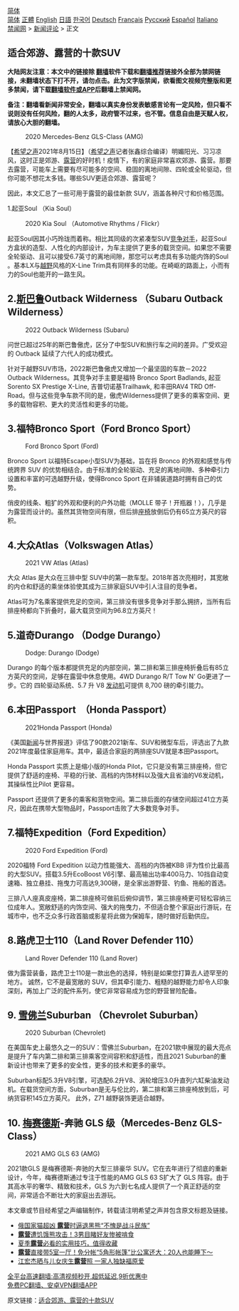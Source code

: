  <!-- 面包屑导航 --> <div class="breadcrumb"><!-- GTranslate: https://gtranslate.io/ -->  <div class="switcher notranslate">  <div class="selected">  <a href="#" onclick="return false;"> 简体</a>  </div>  <div class="option">  <a href="https://www.bannedbook.org" onclick="doGTranslate('zh-CN|zh-CN');jQuery('div.switcher div.selected a').html(jQuery(this).html());return false;" title="简体中文" class="nturl selected"> 简体</a>  <a href="https://www.bannedbook.org/zh-tw/" onclick="doGTranslate('zh-CN|zh-TW');jQuery('div.switcher div.selected a').html(jQuery(this).html());return false;" title="繁體中文" class="nturl"> 正體</a>  <a href="https://www.bannedbook.org/en/" onclick="doGTranslate('zh-CN|en');jQuery('div.switcher div.selected a').html(jQuery(this).html());return false;" title="English" class="nturl"> English</a>  <a href="https://www.bannedbook.org/ja/" onclick="doGTranslate('zh-CN|ja');jQuery('div.switcher div.selected a').html(jQuery(this).html());return false;" title="日本語" class="nturl"> 日語</a>  <a href="https://www.bannedbook.org/ko/" onclick="doGTranslate('zh-CN|ko');jQuery('div.switcher div.selected a').html(jQuery(this).html());return false;" title="한국어" class="nturl"> 한국어</a>  <a href="https://www.bannedbook.org/de/" onclick="doGTranslate('zh-CN|de');jQuery('div.switcher div.selected a').html(jQuery(this).html());return false;" title="Deutsch" class="nturl"> Deutsch</a>  <a href="https://www.bannedbook.org/fr/" onclick="doGTranslate('zh-CN|fr');jQuery('div.switcher div.selected a').html(jQuery(this).html());return false;" title="Français" class="nturl"> Français</a>  <a href="https://www.bannedbook.org/ru/" onclick="doGTranslate('zh-CN|ru');jQuery('div.switcher div.selected a').html(jQuery(this).html());return false;" title="Русский" class="nturl"> Русский</a>  <a href="https://www.bannedbook.org/es/" onclick="doGTranslate('zh-CN|es');jQuery('div.switcher div.selected a').html(jQuery(this).html());return false;" title="Español" class="nturl"> Español</a>  <a href="https://www.bannedbook.org/it/" onclick="doGTranslate('zh-CN|it');jQuery('div.switcher div.selected a').html(jQuery(this).html());return false;" title="Italiano" class="nturl"> Italiano</a>  </div>  </div>      <div class='breadcrumb-sub'><!-- Breadcrumb NavXT 6.3.0 --> <a href="https://www.bannedbook.org/" class="home">禁闻网</a> &gt; <a href="https://www.bannedbook.org/bnews/comments/" class="category">新闻评论</a> &gt; 正文</div></div><h2>适合郊游、露营的十款SUV</h2> <p class="notice"><b>大陆网友注意：本文中的链接除 <a href="https://github.com/bannedbook/fanqiang" >翻墙</a>软件下载和<a href="https://github.com/killgcd/justmysocks/blob/master/README.md">翻墙推荐</a>链接外全部为禁网链接，未翻墙状态下打不开，请勿点击。此为文字版禁闻，欲看图文视频完整版和更多禁闻，请下载<a href="https://github.com/bannedbook/fanqiang">翻墙软件或APP</a>后翻墙上禁闻网。</p><p>备注：翻墙看新闻非常安全，翻墙以真实身份发表敏感言论有一定风险，但只看不说则没有任何风险，翻的人太多，政府管不过来，也不管。信息自由是天赋人权，请放心大胆的翻墙。</b></p>  <div class="entry"> <figure> <p><figcaption>2020 Mercedes-Benz GLS-Class (AMG)</figcaption></figure> <p>【<span class='wp_keywordlink_affiliate'><a href="https://www.soundofhope.org" title="希望之声" target="_blank">希望之声</a></span>2021年8月15日】（<a href="https://www.bannedbook.org/bnews/tag/%e5%b8%8c%e6%9c%9b%e4%b9%8b%e5%a3%b0/" class="st_tag internal_tag" rel="tag" title="标签 希望之声 下的日志">希望之声</a>记者张鑫综合编译）明媚阳光、习习凉风，这时正是郊游、<a href="https://www.bannedbook.org/bnews/tag/%E9%9C%B2%E8%90%A5/" class="st_tag internal_tag" rel="tag" title="标签 露营 下的日志">露营</a>的好时机！疫情下，有的家庭非常喜欢郊游、露营。那要去露营，可能车上需要有尽可能多的空间、稳固的离地间隙、四轮或全轮驱动，但你可能不想花太多钱。哪些SUV更适合郊游、露营呢？</p> <p>因此，本文汇总了一些可用于露营的最佳新款 SUV，涵盖各种尺寸和价格范围。</p> <p>1.起亚Soul （Kia Soul）</p> <figure><figcaption>2020 Kia Soul （Automotive Rhythms / Flickr）</figcaption></figure> <p>起亚Soul因其小巧玲珑而着称。相比其同级的次紧凑型SUV<a href="https://www.bannedbook.org/bnews/tag/%E7%AB%9E%E4%BA%89%E5%AF%B9%E6%89%8B/" class="st_tag internal_tag" rel="tag" title="标签 竞争对手 下的日志">竞争对手</a>，起亚Soul方盒状的造型、人性化的内部设计，为车主提供了更多的载货空间。如果您不需要全轮驱动、且可以接受6.7英寸的离地间隙，那您可以考虑具有多功能内饰的Soul 。基本LX与<a href="https://www.bannedbook.org/bnews/tag/%E8%B6%8A%E9%87%8E/" class="st_tag internal_tag" rel="tag" title="标签 越野 下的日志">越野</a>风格的X-Line Trim具有同样多的功能。在崎岖的路面上，小而有力的Soul也能开的一路生风。</p> <h2>2.<a href="https://www.bannedbook.org/bnews/tag/%E6%96%AF%E5%B7%B4%E9%B2%81/" class="st_tag internal_tag" rel="tag" title="标签 斯巴鲁 下的日志">斯巴鲁</a>Outback Wilderness （Subaru Outback Wilderness）</h2> <figure><figcaption>2022 Outback Wilderness (Subaru)</figcaption></figure> <p>问世已超过25年的斯巴鲁傲虎，区分了中型SUV和旅行车之间的差异。广受欢迎的 Outback 延续了六代人的成功模式。</p>  <p>针对于越野SUV市场，2022斯巴鲁傲虎又增加一个最坚固的车款－2022 Outback Wilderness。其竞争对手主要是福特 Bronco Sport Badlands, 起亚Sorento SX Prestige X-Line, 吉普切诺基Trailhawk, 和丰田RAV4 TRD Off-Road。但与这些竞争车款不同的是，傲虎Wilderness提供了更多的乘客空间、更多的载物容积、更大的灵活性和更多的功能。</p> <h2>3.福特Bronco Sport（Ford Bronco Sport）</h2> <figure><figcaption>Ford Bronco Sport (Ford)</figcaption></figure> <p>Bronco Sport 以福特Escape小型SUV为基础，旨在将 Bronco 的外观和感觉与传统跨界 SUV 的优势相结合。由于标准的全轮驱动、充足的离地间隙、多种牵引力设置和丰富的可选越野升级，使得Bronco Sport 在非铺装道路时拥有自己的优势。</p> <p>俏皮的线条、粗犷的外观和便利的户外功能（MOLLE 带子！开瓶器！），几乎是为露营而设计的。虽然其货物空间有限，但后排<a href="https://www.bannedbook.org/bnews/tag/%E5%BA%A7%E6%A4%85/" class="st_tag internal_tag" rel="tag" title="标签 座椅 下的日志">座椅</a>放倒后仍有65立方英尺的容积。</p> <h2>4.大众Atlas（Volkswagen Atlas）</h2> <figure><figcaption>2021 VW Atlas (Atlas)</figcaption></figure> <p>大众 Atlas 是大众在三排中型 SUV中的第一款车型。2018年首次亮相时，其宽敞的内仓和舒适的乘坐体验使其成为三排家庭SUV中引人注目的竞争者。</p> <p>Atlas可为7名乘客提供充足的空间，第三排没有很多竞争对手那么拥挤，当所有后排座椅都向下折叠时，最大载货空间为96.8立方英尺！</p>  <h2>5.道奇Durango （Dodge Durango）</h2> <figure><figcaption>Dodge: Durango (Dodge)</figcaption></figure> <p>Durango 的每个版本都提供充足的内部空间，第二排和第三排座椅折叠后有85立方英尺的空间，足够在露营中休息使用。4WD Durango R/T Tow N&#x27; Go更进了一步。它的 四轮驱动系统、5.7 升 V8 <a href="https://www.bannedbook.org/bnews/tag/%e5%8f%91%e5%8a%a8%e6%9c%ba/" class="st_tag internal_tag" rel="tag" title="标签 发动机 下的日志">发动机</a>可提供 8,700 磅的牵引能力。</p> <h2>6.本田Passport  （Honda Passport）</h2> <figure><figcaption>2021Honda Passport (Honda)</figcaption></figure> <p>《美国<span class='wp_keywordlink_affiliate'><a href="https://www.bannedbook.org/" title="新闻">新闻</a></span>与世界报道》评估了90款2021新车、SUV和微型车后，评选出了九款2021年度最佳家庭用车。其中，最适合家庭的两排座SUV就是本田Passport。</p> <p>Honda Passport 实质上是缩小版的Honda Pilot，它只是没有第三排座椅，但它提供了舒适的座椅、平稳的行驶、高档的内饰材料以及强大且省油的V6发动机，其操纵性比Pilot 更容易。 </p> <p>Passport 还提供了更多的乘客和货物空间。第二排后面的存储空间超过41立方英尺，因此在携带大型物品时，Passport击败了大多数竞争对手。</p> <h2>7.福特Expedition（Ford Expedition）</h2> <figure><figcaption>2020 Ford Expedition (Ford)</figcaption></figure> <p>2020福特 Ford Expedition 以动力性能强大、高档的内饰被KBB 评为性价比最高的大型SUV。搭载3.5升EcoBoost V6引擎、最高输出功率400马力、10挡自动变速箱、独立悬挂、拖曳力可高达9,300磅，是全家出游野营、钓鱼、拖船的首选。</p>  <p>三排八人座真皮座椅，第二排座椅可做前后俯仰调节，第三排座椅更可轻松容纳三位成年人。宽敞舒适的内饰空间、强大的拖曳力，不但适合整个家庭出行游玩，在城市中，也不乏众多行政首脑或影星将此做为保姆车，随时做好后勤供应。</p> <h2>8.路虎卫士110（Land Rover Defender 110）</h2> <figure><figcaption>Land Rover Defender 110 (Land Rover)</figcaption></figure> <p>做为露营装备，路虎卫士110是一款出色的选择，特别是如果您打算去人迹罕至的地方。 诚然，它不是最宽敞的 SUV，但其牵引能力、粗糙的越野能力却令人印象深刻，再加上广泛的配件系列，使它非常容易成为您的野营冒险配备。</p> <h2>9. <a href="https://www.bannedbook.org/bnews/tag/%e9%9b%aa%e4%bd%9b%e5%85%b0/" class="st_tag internal_tag" rel="tag" title="标签 雪佛兰 下的日志">雪佛兰</a>Suburban （Chevrolet Suburban）</h2> <figure><figcaption>2020 Suburban (Chevrolet)</figcaption></figure> <p>在美国车史上最悠久之一的SUV：雪佛兰Suburban，在2021款中展现的最大亮点是提升了车内第二排和第三排乘客空间容积和舒适性，而且2021 Suburban的重新设计也带来了更多的安全性，更多的技术和更多的豪华。</p> <p>Suburban标配5.3升V8引擎，可选配6.2升V8、涡轮增压3.0升直列六缸柴油发动机。在载货空间方面，Suburban是无与伦比的，第二排和第三排座椅放到后，可纳货容积145立方英尺。 此外，Z71 越野装饰更适合越野。</p> <h2>10. <a href="https://www.bannedbook.org/bnews/tag/%E6%A2%85%E8%B5%9B%E5%BE%B7%E6%96%AF/" class="st_tag internal_tag" rel="tag" title="标签 梅赛德斯 下的日志">梅赛德斯</a>-奔驰 GLS 级（Mercedes-Benz GLS-Class）</h2> <figure><figcaption>2021 AMG GLS 63 (AMG)</figcaption></figure> <p>2021款GLS 是梅赛德斯-奔驰的大型三排豪华 SUV。它在去年进行了彻底的重新设计，今年，梅赛德斯通过专注于性能的AMG GLS 63 S扩大了 GLS 阵容。由于其高水平的奢华、精致和技术，GLS 为六到七名成人提供了一个真正舒适的空间，非常适合不断壮大的家庭出去游玩。</p>  <p>本文章或节目经希望之声编辑制作，转载请注明希望之声并包含原文标题及链接。 </p> <ul class='op-related-articles' title='相关阅读'> <li><a href='https://www.bannedbook.org/bnews/funmedia/20210807/1601708.html' target='_blank'>俄国家猫超凶 <b>露营</b>时逼退黑熊“不愧是战斗民族”</a></li> <li><a href='https://www.bannedbook.org/bnews/lifebaike/20210730/1597074.html' target='_blank'><b>露营</b>遭饥饿熊攻击！3男目睹好友惨被啃食</a></li> <li><a href='https://www.bannedbook.org/bnews/funmedia/20210704/1580029.html' target='_blank'>夏季<b>露营</b>必看的实用技巧，值得收藏</a></li> <li><a href='https://www.bannedbook.org/bnews/funmedia/20210428/1535302.html' target='_blank'><b>露营</b>直接带5室一厅！免分帐“5角形帐篷”比公寓还大：20人也能睡下～</a></li> <li><a href='https://www.bannedbook.org/bnews/yule/20210404/1519256.html' target='_blank'>江宏杰晒与儿女庆生<b>露营</b>照 一家人独缺福原爱</a></li> </ul> <p class="texttj"> <a href="https://github.com/bannedbook/fanqiang/wiki/V2ray%E6%9C%BA%E5%9C%BA" target="_blank">全平台高速翻墙:高清视频秒开,超低延迟,9折优惠中</a><br/> <a href="https://github.com/bannedbook/fanqiang/wiki/%E7%A6%81%E9%97%BB%E7%BD%91%E5%AE%89%E5%8D%93%E7%BF%BB%E5%A2%99%E6%96%B0%E9%97%BBAPP" target="_blank">免费PC翻墙、安卓VPN翻墙APP</a></p><p>原文链接：<a class="src_link"  href="https://www.soundofhope.org/post/535724" target="_blank">适合郊游、露营的十款SUV</a></p><a name='sharetosocial'></a>  <div style="margin-bottom:5px;padding-bottom:5px;clear:both"> <div id="archive-pix-1" class="banner-ads"> <!-- AuctionX Display platform tag START --> <div id="26318x728x90x621x_ADSLOT2" clicktrack="%%CLICK_URL_ESC%%"></div> <!-- AuctionX Display platform tag END --> </div> <div id="archive-pix-2" class="banner-ads"> <!-- AuctionX Display platform tag START --> <div id="26315x300x250x621x_ADSLOT2" clicktrack="%%CLICK_URL_ESC%%"></div> <!-- AuctionX Display platform tag END --> </div> </div>  <div id="archive-pix-1" class="banner-ads"> <!-- AuctionX Display platform tag START --> <div id="26318x728x90x621x_ADSLOT3" clicktrack="%%CLICK_URL_ESC%%"></div> <!-- AuctionX Display platform tag END --> </div> </div><!--END ENTRY--> 